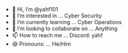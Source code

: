 - 👋 Hi, I’m @yahf101
- 👀 I’m interested in ... Cyber Security
- 🌱 I’m currently learning ... Cyber Operations
- 💞️ I’m looking to collaborate on ... Anything
- 📫 How to reach me ... Discord: yahf
- 😄 Pronouns: ... He/Him

<!---
yahf101/yahf101 is a ✨ special ✨ repository because its `README.md` (this file) appears on your GitHub profile.
You can click the Preview link to take a look at your changes.
--->
